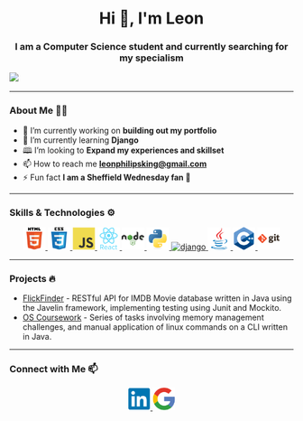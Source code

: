 <!-- Title -->
<h1 align="center">Hi 👋, I'm Leon</h1>
<h3 align="center"> I am a Computer Science student and currently searching for my specialism</h3>

  <a href="https://github.com/kingyleon">
    <img src="https://img.shields.io/badge/GitHub-Follow-black?style=flat-square&logo=github">
  </a>
</p>

---

### About Me 🧑‍💻

- 🔭 I’m currently working on **building out my portfolio**
- 🌱 I’m currently learning **Django**
- 🕮 I’m looking to **Expand my experiences and skillset**
- 📫 How to reach me **leonphilipsking@gmail.com**
- ⚡ Fun fact **I am a Sheffield Wednesday fan 🦉**

---

### Skills & Technologies ⚙️

<p align="center">
  <a href="https://www.w3.org/html/" target="_blank" rel="noreferrer"> 
    <img src="https://raw.githubusercontent.com/devicons/devicon/master/icons/html5/html5-original-wordmark.svg" alt="html5" width="40" height="40"/> 
  </a> 
  <a href="https://www.w3.org/Style/CSS/" target="_blank" rel="noreferrer">
    <img src="https://raw.githubusercontent.com/devicons/devicon/master/icons/css3/css3-original-wordmark.svg" alt="css3" width="40" height="40"/> 
  </a> 
  <a href="https://developer.mozilla.org/en-US/docs/Web/JavaScript" target="_blank" rel="noreferrer">
    <img src="https://raw.githubusercontent.com/devicons/devicon/master/icons/javascript/javascript-original.svg" alt="javascript" width="40" height="40"/> 
  </a> 
  <a href="https://reactjs.org/" target="_blank" rel="noreferrer">
    <img src="https://raw.githubusercontent.com/devicons/devicon/master/icons/react/react-original-wordmark.svg" alt="react" width="40" height="40"/> 
  </a> 
  <a href="https://nodejs.org" target="_blank" rel="noreferrer">
    <img src="https://raw.githubusercontent.com/devicons/devicon/master/icons/nodejs/nodejs-original-wordmark.svg" alt="nodejs" width="40" height="40"/> 
  </a> 
  <a href="https://www.python.org" target="_blank" rel="noreferrer">
    <img src="https://raw.githubusercontent.com/devicons/devicon/master/icons/python/python-original.svg" alt="python" width="40" height="40"/> 
  </a> 
  <a href="https://www.djangoproject.com/" target="_blank" rel="noreferrer">
    <img src="https://cdn.worldvectorlogo.com/logos/django.svg" alt="django" width="40" height="40"/>
  </a>
  <a href="https://www.java.com/" target="_blank" rel="noreferrer">
    <img src="https://raw.githubusercontent.com/devicons/devicon/master/icons/java/java-original.svg" alt="java" width="40" height="40"/>
  </a>
  <a href="https://www.cplusplus.com/" target="_blank" rel="noreferrer">
    <img src="https://raw.githubusercontent.com/devicons/devicon/master/icons/cplusplus/cplusplus-original.svg" alt="cplusplus" width="40" height="40"/>
  </a>
  <a href="https://git-scm.com/" target="_blank" rel="noreferrer">
    <img src="https://raw.githubusercontent.com/devicons/devicon/master/icons/git/git-original-wordmark.svg" alt="git" width="40" height="40"/> 
  </a> 
</p>

---

### Projects 🔥

- [FlickFinder](https://github.com/kingyleon/COM1028-Software-Engineering-FlickFinder) - RESTful API for IMDB Movie database written in Java using the Javelin framework, implementing testing using Junit and Mockito.
- [OS Coursework](https://github.com/KingyLeon/Operating-Systems) - Series of tasks involving memory management challenges, and manual application of linux commands on a CLI written in Java.

---

### Connect with Me 📫

<p align="center">
  <a href="https://www.linkedin.com/in/kingyleon/" target="_blank" rel="noreferrer">
    <img src="https://raw.githubusercontent.com/devicons/devicon/master/icons/linkedin/linkedin-original.svg" alt="linkedin" width="40" height="40"/>
  </a>
  <a href="mailto:leonphilipsking@gmail.com" target="_blank" rel="noreferrer">
    <img src="https://raw.githubusercontent.com/devicons/devicon/master/icons/google/google-original.svg" alt="gmail" width="40" height="40"/>
  </a>
</p>

